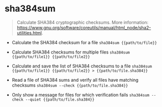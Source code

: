 # sha384sum
> Calculate SHA384 cryptographic checksums.
> More information: <https://www.gnu.org/software/coreutils/manual/html_node/sha2-utilities.html>.

- Calculate the SHA384 checksum for a file
`sha384sum {{path/to/file}}`

- Calculate SHA384 checksums for multiple files
`sha384sum {{path/to/file1}} {{path/to/file2}}`

- Calculate and save the list of SHA384 checksums to a file
`sha384sum {{path/to/file1}} {{path/to/file2}} > {{path/to/file.sha384}}`

- Read a file of SHA384 sums and verify all files have matching checksums
`sha384sum --check {{path/to/file.sha384}}`

- Only show a message for files for which verification fails
`sha384sum --check --quiet {{path/to/file.sha384}}`
